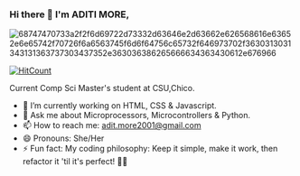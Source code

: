 ### Hi there 👋    I'm ADITI MORE,

![68747470733a2f2f6d69722d73332d63646e2d63662e626568616e63652e6e65742f70726f6a6563745f6d6f64756c65732f646973702f3630313031343131363737303437352e363036386265666634363430612e676966](https://github.com/aaditi2/aaditi2/assets/114819269/9761f3d6-f7d7-4184-8f80-3de36a68da6e)

  [![HitCount](https://hits.dwyl.com/aaditi2/aaditi2.svg?style=flat-square&show=unique)](http://hits.dwyl.com/aaditi2/aaditi2)
  
Current Comp Sci Master's student at CSU,Chico.
- 🔭 I’m currently working on HTML, CSS & Javascript.
- 💬 Ask me about Microprocessors, Microcontrollers & Python.
- 📫 How to reach me: adit.more2001@gmail.com
- 😄 Pronouns: She/Her
- ⚡ Fun fact: My coding philosophy: Keep it simple, make it work, then refactor it 'til it's perfect! 🧹💡
  
